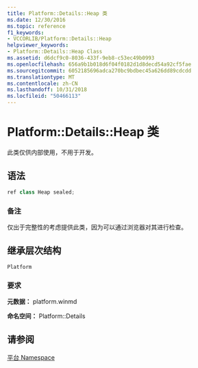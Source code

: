 ```yaml
---
title: Platform::Details::Heap 类
ms.date: 12/30/2016
ms.topic: reference
f1_keywords:
- VCCORLIB/Platform::Details::Heap
helpviewer_keywords:
- Platform::Details::Heap Class
ms.assetid: d6dcf9c0-8036-433f-9eb8-c53ec49b0993
ms.openlocfilehash: 656a9b1b018d6f04f0182d1d8decd54a92cf5fae
ms.sourcegitcommit: 6052185696adca270bc9bdbec45a626dd89cdcdd
ms.translationtype: MT
ms.contentlocale: zh-CN
ms.lasthandoff: 10/31/2018
ms.locfileid: "50466113"
---
```

# <a name="platformdetailsheap-class"></a>Platform::Details::Heap 类

此类仅供内部使用，不用于开发。

## <a name="syntax"></a>语法

```cpp
ref class Heap sealed;
```

### <a name="remarks"></a>备注

仅出于完整性的考虑提供此类，因为可以通过浏览器对其进行检查。

## <a name="inheritance-hierarchy"></a>继承层次结构

`Platform`

### <a name="requirements"></a>要求

**元数据：** platform.winmd

**命名空间：** Platform::Details

## <a name="see-also"></a>请参阅

[平台 Namespace](platform-namespace-c-cx.md)